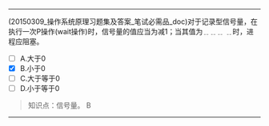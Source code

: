 ---
(20150309_操作系统原理习题集及答案_笔试必需品_doc)对于记录型信号量，在执行一次P操作(wait操作)时，信号量的值应当为减1；当其值为﹎﹎﹎
﹎时，进程应阻塞。
- [ ] A.大于0 
- [x] B.小于0 
- [ ] C.大于等于0 
- [ ] D.小于等于0

> 知识点：信号量。
> B

---